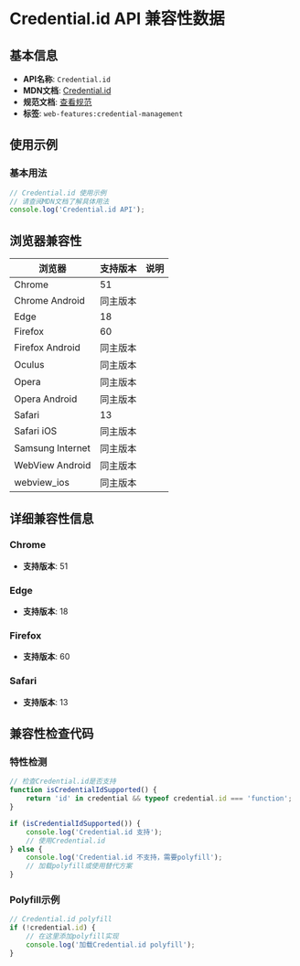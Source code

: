 # Credential.id API 兼容性数据

## 基本信息

- **API名称**: `Credential.id`
- **MDN文档**: [Credential.id](https://developer.mozilla.org/docs/Web/API/Credential/id)
- **规范文档**: [查看规范](https://w3c.github.io/webappsec-credential-management/#dom-credential-id)
- **标签**: `web-features:credential-management`

## 使用示例

### 基本用法

```javascript
// Credential.id 使用示例
// 请查阅MDN文档了解具体用法
console.log('Credential.id API');
```

## 浏览器兼容性

| 浏览器 | 支持版本 | 说明 |
|--------|----------|------|
| Chrome | 51 |  |
| Chrome Android | 同主版本 |  |
| Edge | 18 |  |
| Firefox | 60 |  |
| Firefox Android | 同主版本 |  |
| Oculus | 同主版本 |  |
| Opera | 同主版本 |  |
| Opera Android | 同主版本 |  |
| Safari | 13 |  |
| Safari iOS | 同主版本 |  |
| Samsung Internet | 同主版本 |  |
| WebView Android | 同主版本 |  |
| webview_ios | 同主版本 |  |

## 详细兼容性信息

### Chrome

- **支持版本**: 51

### Edge

- **支持版本**: 18

### Firefox

- **支持版本**: 60

### Safari

- **支持版本**: 13

## 兼容性检查代码

### 特性检测

```javascript
// 检查Credential.id是否支持
function isCredentialIdSupported() {
    return 'id' in credential && typeof credential.id === 'function';
}

if (isCredentialIdSupported()) {
    console.log('Credential.id 支持');
    // 使用Credential.id
} else {
    console.log('Credential.id 不支持，需要polyfill');
    // 加载polyfill或使用替代方案
}
```

### Polyfill示例

```javascript
// Credential.id polyfill
if (!credential.id) {
    // 在这里添加polyfill实现
    console.log('加载Credential.id polyfill');
}
```

